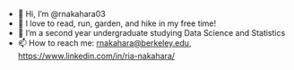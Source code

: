 - 👋 Hi, I’m @rnakahara03
- 👀 I love to read, run, garden, and hike in my free time!
- 🌱 I’m a second year undergraduate studying Data Science and Statistics
- 📫 How to reach me: rnakahara@berkeley.edu, https://www.linkedin.com/in/ria-nakahara/

<!---
rnakahara03/rnakahara03 is a ✨ special ✨ repository because its `README.md` (this file) appears on your GitHub profile.
You can click the Preview link to take a look at your changes.
--->
